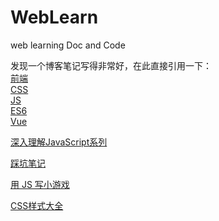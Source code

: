 # WebLearn
web learning Doc and Code

发现一个博客笔记写得非常好，在此直接引用一下：  
[前端](https://blog.csdn.net/jianghao233/article/category/7638898/1)  
[CSS](https://blog.csdn.net/jianghao233/article/category/7638902)  
[JS](https://blog.csdn.net/jianghao233/article/category/7655829)  
[ES6](https://blog.csdn.net/jianghao233/article/category/7633890)  
[Vue](https://blog.csdn.net/column/details/25767.html)  

[深入理解JavaScript系列](http://www.cnblogs.com/TomXu/archive/2011/12/15/2288411.html)  

[踩坑笔记](https://www.jianshu.com/p/c8c161df77a9)  

[用 JS 写小游戏](https://space.bilibili.com/39066904/#/channel/detail?cid=21254)  

[CSS样式大全](https://lhammer.cn/You-need-to-know-css/#/)